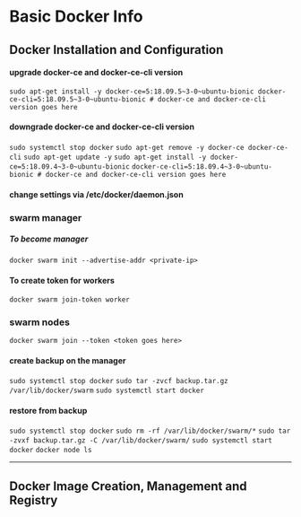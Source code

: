 # Basic Docker Info

## Docker Installation and Configuration

#### upgrade docker-ce and docker-ce-cli version
`sudo apt-get install -y docker-ce=5:18.09.5~3-0~ubuntu-bionic docker-ce-cli=5:18.09.5~3-0~ubuntu-bionic # docker-ce and docker-ce-cli version goes here`

#### downgrade docker-ce and docker-ce-cli version
`sudo systemctl stop docker`
`sudo apt-get remove -y docker-ce docker-ce-cli`
`sudo apt-get update -y`
`sudo apt-get install -y docker-ce=5:18.09.4~3-0~ubuntu-bionic` `docker-ce-cli=5:18.09.4~3-0~ubuntu-bionic # docker-ce and docker-ce-cli version goes here`

#### change settings via /etc/docker/daemon.json


### swarm manager
##### To become manager
`docker swarm init --advertise-addr <private-ip>`
#### To create token for workers
`docker swarm join-token worker`

### swarm nodes
`docker swarm join --token <token goes here>`



#### create backup on the manager
`sudo systemctl stop docker`
`sudo tar -zvcf backup.tar.gz /var/lib/docker/swarm`
`sudo systemctl start docker`

#### restore from backup
`sudo systemctl stop docker`
`sudo rm -rf /var/lib/docker/swarm/*`
`sudo tar -zvxf backup.tar.gz -C /var/lib/docker/swarm/`
`sudo systemctl start docker`
`docker node ls`

----------------------------------------------------------

## Docker Image Creation, Management and Registry
